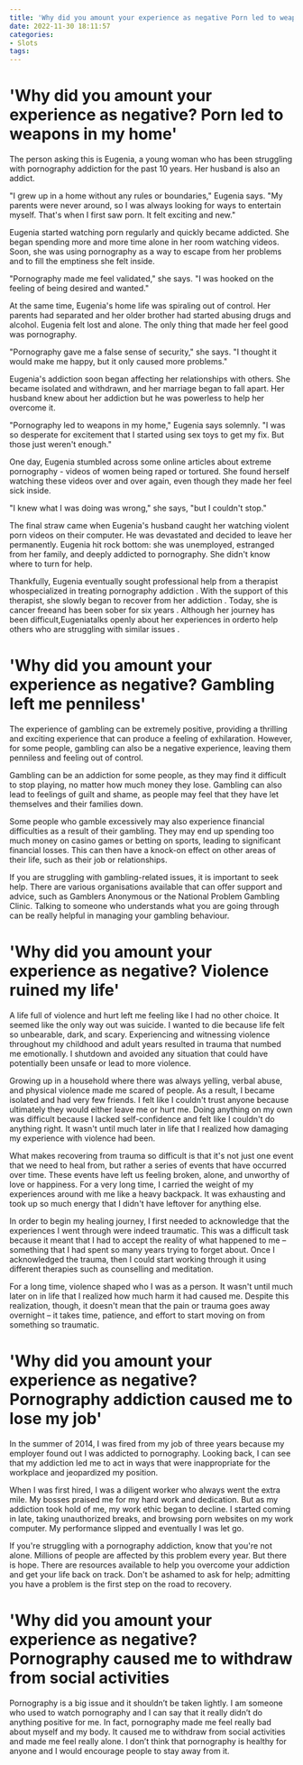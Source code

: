 ```yaml
---
title: 'Why did you amount your experience as negative Porn led to weapons in my home'
date: 2022-11-30 18:11:57
categories:
- Slots
tags:
---
```



#  'Why did you amount your experience as negative? Porn led to weapons in my home'

The person asking this is Eugenia, a young woman who has been struggling with pornography addiction for the past 10 years. Her husband is also an addict.

"I grew up in a home without any rules or boundaries," Eugenia says. "My parents were never around, so I was always looking for ways to entertain myself. That's when I first saw porn. It felt exciting and new."

Eugenia started watching porn regularly and quickly became addicted. She began spending more and more time alone in her room watching videos. Soon, she was using pornography as a way to escape from her problems and to fill the emptiness she felt inside.

"Pornography made me feel validated," she says. "I was hooked on the feeling of being desired and wanted."

At the same time, Eugenia's home life was spiraling out of control. Her parents had separated and her older brother had started abusing drugs and alcohol. Eugenia felt lost and alone. The only thing that made her feel good was pornography.

"Pornography gave me a false sense of security," she says. "I thought it would make me happy, but it only caused more problems."

Eugenia's addiction soon began affecting her relationships with others. She became isolated and withdrawn, and her marriage began to fall apart. Her husband knew about her addiction but he was powerless to help her overcome it.

"Pornography led to weapons in my home," Eugenia says solemnly. "I was so desperate for excitement that I started using sex toys to get my fix. But those just weren't enough."

One day, Eugenia stumbled across some online articles about extreme pornography - videos of women being raped or tortured. She found herself watching these videos over and over again, even though they made her feel sick inside.

"I knew what I was doing was wrong," she says, "but I couldn't stop."

The final straw came when Eugenia's husband caught her watching violent porn videos on their computer. He was devastated and decided to leave her permanently. Eugenia hit rock bottom: she was unemployed, estranged from her family, and deeply addicted to pornography. She didn't know where to turn for help.


Thankfully, Eugenia eventually sought professional help from a therapist whospecialized in treating pornography addiction . With the support of this therapist, she slowly began to recover from her addiction . Today, she is cancer freeand has been sober for six years . Although her journey has been difficult,Eugeniatalks openly about her experiences in orderto help others who are struggling with similar issues .

#  'Why did you amount your experience as negative? Gambling left me penniless'

The experience of gambling can be extremely positive, providing a thrilling and exciting experience that can produce a feeling of exhilaration. However, for some people, gambling can also be a negative experience, leaving them penniless and feeling out of control.

Gambling can be an addiction for some people, as they may find it difficult to stop playing, no matter how much money they lose. Gambling can also lead to feelings of guilt and shame, as people may feel that they have let themselves and their families down.

Some people who gamble excessively may also experience financial difficulties as a result of their gambling. They may end up spending too much money on casino games or betting on sports, leading to significant financial losses. This can then have a knock-on effect on other areas of their life, such as their job or relationships.

If you are struggling with gambling-related issues, it is important to seek help. There are various organisations available that can offer support and advice, such as Gamblers Anonymous or the National Problem Gambling Clinic. Talking to someone who understands what you are going through can be really helpful in managing your gambling behaviour.

#  'Why did you amount your experience as negative? Violence ruined my life'

A life full of violence and hurt left me feeling like I had no other choice. It seemed like the only way out was suicide. I wanted to die because life felt so unbearable, dark, and scary. Experiencing and witnessing violence throughout my childhood and adult years resulted in trauma that numbed me emotionally. I shutdown and avoided any situation that could have potentially been unsafe or lead to more violence.

Growing up in a household where there was always yelling, verbal abuse, and physical violence made me scared of people. As a result, I became isolated and had very few friends. I felt like I couldn't trust anyone because ultimately they would either leave me or hurt me. Doing anything on my own was difficult because I lacked self-confidence and felt like I couldn't do anything right. It wasn't until much later in life that I realized how damaging my experience with violence had been.

What makes recovering from trauma so difficult is that it's not just one event that we need to heal from, but rather a series of events that have occurred over time. These events have left us feeling broken, alone, and unworthy of love or happiness. For a very long time, I carried the weight of my experiences around with me like a heavy backpack. It was exhausting and took up so much energy that I didn't have leftover for anything else.

In order to begin my healing journey, I first needed to acknowledge that the experiences I went through were indeed traumatic. This was a difficult task because it meant that I had to accept the reality of what happened to me – something that I had spent so many years trying to forget about. Once I acknowledged the trauma, then I could start working through it using different therapies such as counselling and meditation.

For a long time, violence shaped who I was as a person. It wasn't until much later on in life that I realized how much harm it had caused me. Despite this realization, though, it doesn't mean that the pain or trauma goes away overnight – it takes time, patience, and effort to start moving on from something so traumatic.

#  'Why did you amount your experience as negative? Pornography addiction caused me to lose my job' 

In the summer of 2014, I was fired from my job of three years because my employer found out I was addicted to pornography. Looking back, I can see that my addiction led me to act in ways that were inappropriate for the workplace and jeopardized my position.

When I was first hired, I was a diligent worker who always went the extra mile. My bosses praised me for my hard work and dedication. But as my addiction took hold of me, my work ethic began to decline. I started coming in late, taking unauthorized breaks, and browsing porn websites on my work computer. My performance slipped and eventually I was let go.

If you're struggling with a pornography addiction, know that you're not alone. Millions of people are affected by this problem every year. But there is hope. There are resources available to help you overcome your addiction and get your life back on track. Don't be ashamed to ask for help; admitting you have a problem is the first step on the road to recovery.

#  'Why did you amount your experience as negative? Pornography caused me to withdraw from social activities

Pornography is a big issue and it shouldn’t be taken lightly. I am someone who used to watch pornography and I can say that it really didn’t do anything positive for me. In fact, pornography made me feel really bad about myself and my body. It caused me to withdraw from social activities and made me feel really alone. I don’t think that pornography is healthy for anyone and I would encourage people to stay away from it.